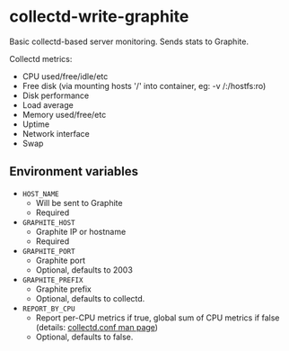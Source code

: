 collectd-write-graphite
=======================

Basic collectd-based server monitoring. Sends stats to Graphite.

Collectd metrics:

* CPU used/free/idle/etc
* Free disk (via mounting hosts '/' into container, eg: -v /:/hostfs:ro)
* Disk performance
* Load average
* Memory used/free/etc
* Uptime
* Network interface
* Swap

Environment variables
---------------------

* `HOST_NAME`
  - Will be sent to Graphite
  - Required
* `GRAPHITE_HOST`
  - Graphite IP or hostname
  - Required
* `GRAPHITE_PORT`
  - Graphite port
  - Optional, defaults to 2003
* `GRAPHITE_PREFIX`
  - Graphite prefix
  - Optional, defaults to collectd.
* `REPORT_BY_CPU`
  - Report per-CPU metrics if true, global sum of CPU metrics if false (details: [collectd.conf man page](https://collectd.org/documentation/manpages/collectd.conf.5.shtml#plugin_cpu))
  - Optional, defaults to false.

